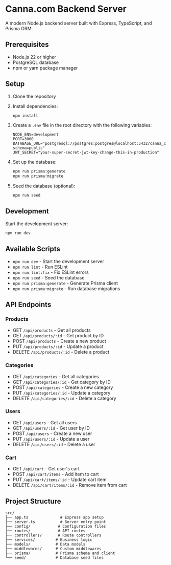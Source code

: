 # Canna.com Backend Server

A modern Node.js backend server built with Express, TypeScript, and Prisma ORM.

## Prerequisites

- Node.js 22 or higher
- PostgreSQL database
- npm or yarn package manager

## Setup

1. Clone the repository
2. Install dependencies:
   ```bash
   npm install
   ```

3. Create a `.env` file in the root directory with the following variables:
   ```
   NODE_ENV=development
   PORT=3000
   DATABASE_URL="postgresql://postgres:postgres@localhost:5432/canna_com?schema=public"
   JWT_SECRET="your-super-secret-jwt-key-change-this-in-production"
   ```

4. Set up the database:
   ```bash
   npm run prisma:generate
   npm run prisma:migrate
   ```

5. Seed the database (optional):
   ```bash
   npm run seed
   ```

## Development

Start the development server:
```bash
npm run dev
```

## Available Scripts

- `npm run dev` - Start the development server
- `npm run lint` - Run ESLint
- `npm run lint:fix` - Fix ESLint errors
- `npm run seed` - Seed the database
- `npm run prisma:generate` - Generate Prisma client
- `npm run prisma:migrate` - Run database migrations

## API Endpoints

### Products
- GET `/api/products` - Get all products
- GET `/api/products/:id` - Get product by ID
- POST `/api/products` - Create a new product
- PUT `/api/products/:id` - Update a product
- DELETE `/api/products/:id` - Delete a product

### Categories
- GET `/api/categories` - Get all categories
- GET `/api/categories/:id` - Get category by ID
- POST `/api/categories` - Create a new category
- PUT `/api/categories/:id` - Update a category
- DELETE `/api/categories/:id` - Delete a category

### Users
- GET `/api/users` - Get all users
- GET `/api/users/:id` - Get user by ID
- POST `/api/users` - Create a new user
- PUT `/api/users/:id` - Update a user
- DELETE `/api/users/:id` - Delete a user

### Cart
- GET `/api/cart` - Get user's cart
- POST `/api/cart/items` - Add item to cart
- PUT `/api/cart/items/:id` - Update cart item
- DELETE `/api/cart/items/:id` - Remove item from cart

## Project Structure

```
src/
├── app.ts              # Express app setup
├── server.ts           # Server entry point
├── config/            # Configuration files
├── routes/            # API routes
├── controllers/       # Route controllers
├── services/         # Business logic
├── models/           # Data models
├── middlewares/      # Custom middlewares
├── prisma/           # Prisma schema and client
└── seed/             # Database seed files
``` 